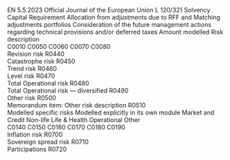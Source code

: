 EN  5.5.2023 Official Journal of the European Union L 120/321
 Solvency Capital 
Requirement  Allocation from 
adjustments due to 
RFF and Matching 
adjustments portfolios  Consideration of the 
future management 
actions regarding 
technical provisions 
and/or deferred taxes  Amount modelled  Risk description  
C0010  C0050  C0060  C0070  C0080  
Revision risk  R0440  
Catastrophe risk  R0450  
Trend risk  R0460  
Level risk  R0470  
Total Operational risk  R0480  
Total Operational risk — diversified  R0490  
Other risk  R0500  
Memorandum item: Other risk description  R0510  
Modelled specific risks  Modelled 
explicitly in its 
own module  Market and 
Credit  Non-life  Life & Health  Operational  Other  
C0140  C0150  C0160  C0170  C0180  C0190  
Inflation risk  R0700  
Sovereign spread risk  R0710  
Participations  R0720